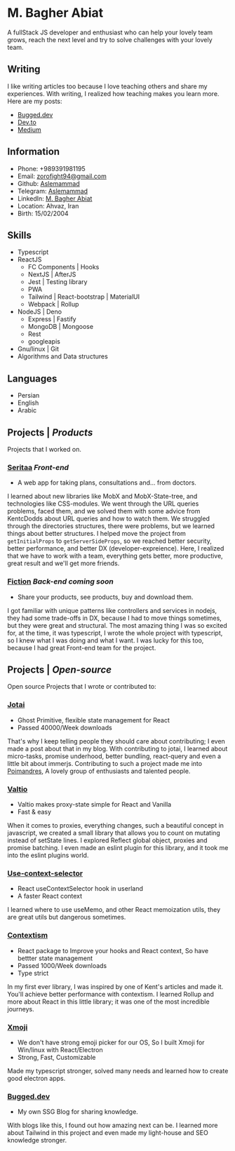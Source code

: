 # M. Bagher Abiat

A fullStack JS developer and enthusiast who can help your lovely team grows, reach the next level and try to solve challenges with your lovely team. 

## Writing

I like writing articles too because I love teaching others and share my experiences. With writing, I realized how teaching makes you learn more. Here are my posts:

- <a href='[https://bugged.dev/](https://bugged.dev/)'>Bugged.dev</a>
- <a href='[https://dev.to/](https://dev.to/aslemammad)aslemammad'>Dev.to</a>
- <a href='[https://medium.com/@Aslemammad](https://medium.com/@Aslemammad)'>Medium</a>

## Information

- Phone: +989391981195
- Email: zorofight94@gmail.com
- Github: <a href='[https://github.com/aslemammad](https://github.com/aslemammad)'>Aslemammad</a>
- Telegram: <a href='[https://t.me/aslemammad](https://t.me/aslemammad)' >Aslemammad</a>
- LinkedIn: <a href='[https://www.linkedin.com/in/mohammad-bagher-a-521183198/](https://www.linkedin.com/in/mohammad-bagher-a-521183198/)' >M. Bagher Abiat</a>
- Location: Ahvaz, Iran
- Birth: 15/02/2004

## Skills

- Typescript
- ReactJS
    - FC Components | Hooks
    - NextJS | AfterJS
    - Jest | Testing library
    - PWA
    - Tailwind | React-bootstrap | MaterialUI
    - Webpack | Rollup
- NodeJS | Deno
    - Express | Fastify
    - MongoDB | Mongoose
    - Rest
    - googleapis
- Gnu/linux | Git
- Algorithms and Data structures

## Languages

- Persian
- English
- Arabic

## Projects | <i>Products</i>

Projects that I worked on.

### <a href='[https://front.seritaa.com](https://front.seritaa.com/)'>Seritaa</a> <i>Front-end</i>

- A web app for taking plans, consultations and... from doctors.

I learned about new libraries like MobX and MobX-State-tree, and technologies like CSS-modules. We went through the URL queries problems, faced them, and we solved them with some advice from KentcDodds about URL queries and how to watch them. We struggled through the directories structures, there were problems, but we learned things about better structures. I helped move the project from `getInitialProps` to `getServerSideProps`, so we reached better security, better performance, and better DX (developer-expreience). Here, I realized that we have to work with a team, everything gets better, more productive, great result and we'll get more friends. 

### <a href='/'>Fiction</a> <i>Back-end</i> <i>coming soon</i>

- Share your products, see products, buy and download them.

I got familiar with unique patterns like controllers and services in nodejs, they had some trade-offs in DX, because I had to move things sometimes, but they were great and structural. The most amazing thing I was so excited for, at the time, it was typescript, I wrote the whole project with typescript, so I knew what I was doing and what I want. I was lucky for this too, because I had great Front-end team for the project.

## Projects | <i>Open-source</i>

Open source Projects that I wrote or contributed to:

### <a href='[https://github.com/pmndrs/jotai](https://github.com/pmndrs/jotai)'>Jotai</a>

- Ghost Primitive, flexible state management for React
- Passed 40000/Week downloads

That's why I keep telling people they should care about contributing; I even made a post about that in my blog. With contributing to jotai, I learned about micro-tasks, promise underhood, better bundling, react-query and even a little bit about immerjs. Contributing to such a project made me into [Poimandres](https://github.com/pmndrs), A lovely group of enthusiasts and talented people.

### <a href='[https://github.com/pmndrs/valtio](https://github.com/pmndrs/valtio)'>Valtio</a>

- Valtio makes proxy-state simple for React and Vanilla
- Fast & easy

When it comes to proxies, everything changes, such a beautiful concept in javascript, we created a small library that allows you to count on mutating instead of setState lines. I explored Reflect global object, proxies and promise batching. I even made an eslint plugin for this library, and it took me into the eslint plugins world.

### <a href='[https://github.com/dai-shi/use-context-selector](https://github.com/dai-shi/use-context-selector)'>Use-context-selector</a>

- React useContextSelector hook in userland
- A faster React context

I learned where to use useMemo, and other React memoization utils, they are great utils but dangerous sometimes.  

### <a href='[https://github.com/Aslemammad/contextism](https://github.com/Aslemammad/contextism)'>Contextism</a>

- React package to Improve your hooks and React context, So have bettter state management
- Passed 1000/Week downloads
- Type strict

In my first ever library, I was inspired by one of Kent's articles and made it. You'll achieve better performance with contextism. I learned Rollup and more about React in this little library; it was one of the most incredible journeys.

### <a href='[https://github.com/Aslemammad/Xmoji](https://github.com/Aslemammad/Xmoji)'>Xmoji</a>

- We don't have strong emoji picker for our OS, So I built Xmoji for Win/linux with React/Electron
- Strong, Fast, Customizable

Made my typescript stronger, solved many needs and learned how to create good electron apps.

### <a href='[https://github.com/Aslemammad/Bugged.dev](https://github.com/Aslemammad/Bugged.dev)'>Bugged.dev</a>

- My own SSG Blog for sharing knowledge.

With blogs like this, I found out how amazing next can be. I learned more about Tailwind in this project and even made my light-house and SEO knowledge stronger.